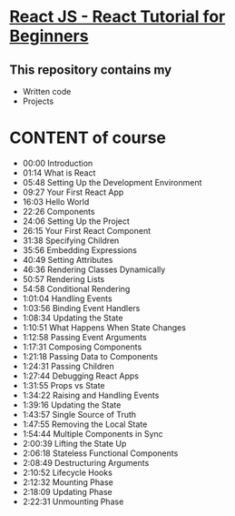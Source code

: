 # [React JS - React Tutorial for Beginners](https://www.youtube.com/watch?v=Ke90Tje7VS0&t=3s)

## This repository contains my <br>
- Written code
- Projects

# CONTENT of course
- 00:00 Introduction
- 01:14 What is React
- 05:48 Setting Up the Development Environment
- 09:27 Your First React App
- 16:03 Hello World
- 22:26 Components
- 24:06 Setting Up the Project
- 26:15 Your First React Component
- 31:38 Specifying Children
- 35:56 Embedding Expressions
- 40:49 Setting Attributes
- 46:36 Rendering Classes Dynamically
- 50:57 Rendering Lists
- 54:58 Conditional Rendering
- 1:01:04 Handling Events
- 1:03:56 Binding Event Handlers
- 1:08:34 Updating the State
- 1:10:51 What Happens When State Changes
- 1:12:58 Passing Event Arguments
- 1:17:31 Composing Components
- 1:21:18 Passing Data to Components
- 1:24:31 Passing Children
- 1:27:44 Debugging React Apps
- 1:31:55 Props vs State
- 1:34:22 Raising and Handling Events
- 1:39:16 Updating the State
- 1:43:57 Single Source of Truth
- 1:47:55 Removing the Local State
- 1:54:44 Multiple Components in Sync
- 2:00:39 Lifting the State Up
- 2:06:18 Stateless Functional Components
- 2:08:49 Destructuring Arguments
- 2:10:52 Lifecycle Hooks
- 2:12:32 Mounting Phase
- 2:18:09 Updating Phase
- 2:22:31 Unmounting Phase
